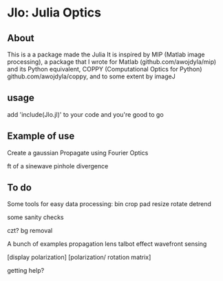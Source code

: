# Jlo: Julia Optics

## About
This is a a package made the Julia 
It is inspired by MIP (Matlab image processing), a package that I wrote for Matlab (github.com/awojdyla/mip) and its Python equivalent, COPPY (Computational Optics for Python) github.com/awojdyla/coppy, and to some extent by imageJ 

## usage
add 'include(Jlo.jl)' to your code and you're good to go

## Example of use

Create a gaussian
Propagate using Fourier Optics

ft of a sinewave
pinhole divergence


## To do
Some tools for easy data processing:
bin
crop
pad
resize
rotate
detrend

some sanity checks

czt?
bg removal

A bunch of examples
propagation
lens
talbot effect
wavefront sensing

[display polarization]
[polarization/ rotation matrix]

getting help?
